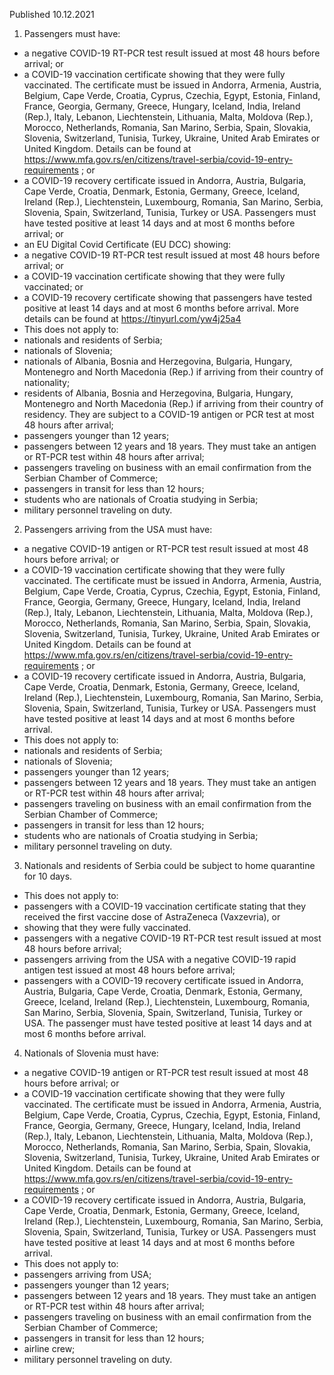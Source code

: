 Published 10.12.2021
1. Passengers must have:
- a negative COVID-19 RT-PCR test result issued at most 48 hours before arrival; or
- a COVID-19 vaccination certificate showing that they were fully vaccinated. The certificate must be issued in Andorra, Armenia, Austria, Belgium, Cape Verde, Croatia, Cyprus, Czechia, Egypt, Estonia, Finland, France, Georgia, Germany, Greece, Hungary, Iceland, India, Ireland (Rep.), Italy, Lebanon, Liechtenstein, Lithuania, Malta, Moldova (Rep.), Morocco, Netherlands, Romania, San Marino, Serbia, Spain, Slovakia, Slovenia, Switzerland, Tunisia, Turkey, Ukraine, United Arab Emirates or United Kingdom. Details can be found at <a href="https://www.mfa.gov.rs/en/citizens/travel-serbia/covid-19-entry-requirements">https://www.mfa.gov.rs/en/citizens/travel-serbia/covid-19-entry-requirements</a> ; or
- a COVID-19 recovery certificate issued in Andorra, Austria, Bulgaria, Cape Verde, Croatia, Denmark, Estonia, Germany, Greece, Iceland, Ireland (Rep.), Liechtenstein, Luxembourg, Romania, San Marino, Serbia, Slovenia, Spain, Switzerland, Tunisia, Turkey or USA. Passengers must have tested positive at least 14 days and at most 6 months before arrival; or
- an EU Digital Covid Certificate (EU DCC) showing:
- a negative COVID-19 RT-PCR test result issued at most 48 hours before arrival; or
- a COVID-19 vaccination certificate showing that they were fully vaccinated; or
- a COVID-19 recovery certificate showing that passengers have tested positive at least 14 days and at most 6 months before arrival. More details can be found at <a href="https://tinyurl.com/yw4j25a4">https://tinyurl.com/yw4j25a4</a>
- This does not apply to:
- nationals and residents of Serbia;
- nationals of Slovenia;
- nationals of Albania, Bosnia and Herzegovina, Bulgaria, Hungary, Montenegro and North Macedonia (Rep.) if arriving from their country of nationality;
- residents of Albania, Bosnia and Herzegovina, Bulgaria, Hungary, Montenegro and North Macedonia (Rep.) if arriving from their country of residency. They are subject to a COVID-19 antigen or PCR test at most 48 hours after arrival;
- passengers younger than 12 years;
- passengers between 12 years and 18 years. They must take an antigen or RT-PCR test within 48 hours after arrival;
- passengers traveling on business with an email confirmation from the Serbian Chamber of Commerce;
- passengers in transit for less than 12 hours;
- students who are nationals of Croatia studying in Serbia;
- military personnel traveling on duty.
2. Passengers arriving from the USA must have:
- a negative COVID-19 antigen or RT-PCR test result issued at most 48 hours before arrival; or
- a COVID-19 vaccination certificate showing that they were fully vaccinated. The certificate must be issued in Andorra, Armenia, Austria, Belgium, Cape Verde, Croatia, Cyprus, Czechia, Egypt, Estonia, Finland, France, Georgia, Germany, Greece, Hungary, Iceland, India, Ireland (Rep.), Italy, Lebanon, Liechtenstein, Lithuania, Malta, Moldova (Rep.), Morocco, Netherlands, Romania, San Marino, Serbia, Spain, Slovakia, Slovenia, Switzerland, Tunisia, Turkey, Ukraine, United Arab Emirates or United Kingdom. Details can be found at <a href="https://www.mfa.gov.rs/en/citizens/travel-serbia/covid-19-entry-requirements">https://www.mfa.gov.rs/en/citizens/travel-serbia/covid-19-entry-requirements</a> ; or
- a COVID-19 recovery certificate issued in Andorra, Austria, Bulgaria, Cape Verde, Croatia, Denmark, Estonia, Germany, Greece, Iceland, Ireland (Rep.), Liechtenstein, Luxembourg, Romania, San Marino, Serbia, Slovenia, Spain, Switzerland, Tunisia, Turkey or USA. Passengers must have tested positive at least 14 days and at most 6 months before arrival.
- This does not apply to:
- nationals and residents of Serbia;
- nationals of Slovenia;
- passengers younger than 12 years;
- passengers between 12 years and 18 years. They must take an antigen or RT-PCR test within 48 hours after arrival;
- passengers traveling on business with an email confirmation from the Serbian Chamber of Commerce;
- passengers in transit for less than 12 hours;
- students who are nationals of Croatia studying in Serbia;
- military personnel traveling on duty.
3. Nationals and residents of Serbia could be subject to home quarantine for 10 days.
- This does not apply to:
- passengers with a COVID-19 vaccination certificate stating that they received the first vaccine dose of AstraZeneca (Vaxzevria), or
- showing that they were fully vaccinated.
- passengers with a negative COVID-19 RT-PCR test result issued at most 48 hours before arrival;
- passengers arriving from the USA with a negative COVID-19 rapid antigen test issued at most 48 hours before arrival;
- passengers with a COVID-19 recovery certificate issued in Andorra, Austria, Bulgaria, Cape Verde, Croatia, Denmark, Estonia, Germany, Greece, Iceland, Ireland (Rep.), Liechtenstein, Luxembourg, Romania, San Marino, Serbia, Slovenia, Spain, Switzerland, Tunisia, Turkey or USA. The passenger must have tested positive at least 14 days and at most 6 months before arrival.
4. Nationals of Slovenia must have:
- a negative COVID-19 antigen or RT-PCR test result issued at most 48 hours before arrival; or
- a COVID-19 vaccination certificate showing that they were fully vaccinated. The certificate must be issued in Andorra, Armenia, Austria, Belgium, Cape Verde, Croatia, Cyprus, Czechia, Egypt, Estonia, Finland, France, Georgia, Germany, Greece, Hungary, Iceland, India, Ireland (Rep.), Italy, Lebanon, Liechtenstein, Lithuania, Malta, Moldova (Rep.), Morocco, Netherlands, Romania, San Marino, Serbia, Spain, Slovakia, Slovenia, Switzerland, Tunisia, Turkey, Ukraine, United Arab Emirates or United Kingdom. Details can be found at <a href="https://www.mfa.gov.rs/en/citizens/travel-serbia/covid-19-entry-requirements">https://www.mfa.gov.rs/en/citizens/travel-serbia/covid-19-entry-requirements</a> ; or
- a COVID-19 recovery certificate issued in Andorra, Austria, Bulgaria, Cape Verde, Croatia, Denmark, Estonia, Germany, Greece, Iceland, Ireland (Rep.), Liechtenstein, Luxembourg, Romania, San Marino, Serbia, Slovenia, Spain, Switzerland, Tunisia, Turkey or USA. Passengers must have tested positive at least 14 days and at most 6 months before arrival.
- This does not apply to:
- passengers arriving from USA;
- passengers younger than 12 years;
- passengers between 12 years and 18 years. They must take an antigen or RT-PCR test within 48 hours after arrival;
- passengers traveling on business with an email confirmation from the Serbian Chamber of Commerce;
- passengers in transit for less than 12 hours;
- airline crew;
- military personnel traveling on duty.